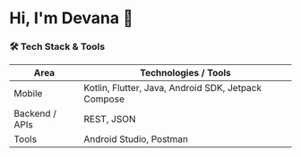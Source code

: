 
<!--
  👋 Hi there, I'm Devana (devanarose)  
  Jr. Android Developer | Passionate about building clean, user-centric apps  
-->

# Hi, I'm Devana 👋

### 🛠️ Tech Stack & Tools  

| Area | Technologies / Tools |
|------|-----------------------|
| Mobile | Kotlin, Flutter, Java, Android SDK, Jetpack Compose |
| Backend / APIs | REST, JSON |
| Tools | Android Studio, Postman|

